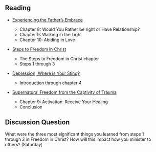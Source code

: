 ---
---
## Reading

- [Experiencing the Father’s Embrace]
  - Chapter 8: Would You Rather be right or Have Relationship?
  - Chapter 9: Walking in the Light
  - Chapter 10: Abiding in Love

- [Steps to Freedom in Christ]
  - The Steps to Freedom in Christ chapter
  - Steps 1 through 3

- [Depression, Where is Your Sting?]
  - Introduction through chapter 4

- [Supernatural Freedom from the Captivity of Trauma]
  - Chapter 9: Activation: Receive Your Healing
  - Conclusion

[Experiencing the Father’s Embrace]: https://read.amazon.com/?asin=B0051GN8XO
[Steps to Freedom in Christ]: https://read.amazon.com/?asin=B01MYF1WCE
[Depression, Where is Your Sting?]: https://read.amazon.com/?asin=B08Y2B6B7C
[Supernatural Freedom from the Captivity of Trauma]: https://read.amazon.com/?asin=B07NWL5Q26

## Discussion Question

What were the three most significant things you learned from steps 1 through 3 in Freedom in Christ? How will this impact how you minister to others? (Saturday)
